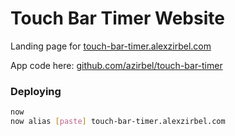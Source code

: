 # Touch Bar Timer Website

Landing page for [touch-bar-timer.alexzirbel.com](https://touch-bar-timer.alexzirbel.com/)

App code here: [github.com/azirbel/touch-bar-timer](https://github.com/azirbel/touch-bar-timer)

### Deploying

```bash
now
now alias [paste] touch-bar-timer.alexzirbel.com
```
